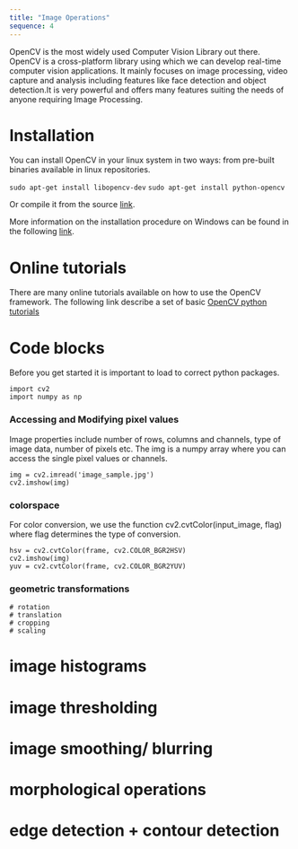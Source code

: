```yaml
---
title: "Image Operations"
sequence: 4
---
```


OpenCV is the most widely used Computer Vision Library out there. OpenCV is a cross-platform library using which we can develop real-time computer vision applications. It mainly focuses on image processing, video capture and analysis including features like face detection and object detection.It is very powerful and offers many features suiting the needs of anyone requiring Image Processing.

# Installation

You can install OpenCV in your linux system in two ways: from pre-built binaries available in linux repositories. 

 `sudo apt-get install libopencv-dev`
 `sudo apt-get install python-opencv`

Or compile it from the source [link](http://docs.opencv.org/trunk/d7/d9f/tutorial_linux_install.html).

More information on the installation procedure on Windows can be found in the following [link](http://docs.opencv.org/3.2.0/d5/de5/tutorial_py_setup_in_windows.html).

# Online tutorials 

There are many online tutorials available on how to use the OpenCV framework. 
The following link describe a set of basic [OpenCV python tutorials](http://docs.opencv.org/3.2.0/d6/d00/tutorial_py_root.html)


# Code blocks
Before you get started it is important to load to correct python packages.

    import cv2
    import numpy as np
 
### Accessing and Modifying pixel values

Image properties include number of rows, columns and channels, type of image data, number of pixels etc.
The img is a numpy array where you can access the single pixel values or channels. 

    img = cv2.imread('image_sample.jpg')
    cv2.imshow(img)
 
### colorspace
For color conversion, we use the function cv2.cvtColor(input_image, flag) where flag determines the type of conversion.

    hsv = cv2.cvtColor(frame, cv2.COLOR_BGR2HSV)
    cv2.imshow(img)
    yuv = cv2.cvtColor(frame, cv2.COLOR_BGR2YUV)

 
 

### geometric transformations
    # rotation
    # translation
    # cropping
    # scaling

# image histograms

# image thresholding

# image smoothing/ blurring

# morphological operations

# edge detection + contour detection
